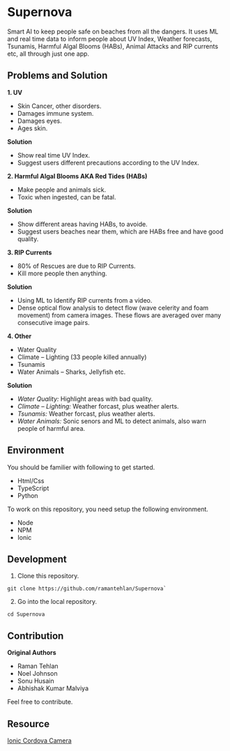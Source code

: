 # Supernova 

Smart AI to keep people safe on beaches from all the dangers. It uses ML and real time data to inform people about UV Index, Weather forecasts, Tsunamis, Harmful Algal Blooms (HABs), Animal Attacks and RIP currents etc, all through just one app.

## Problems and Solution

**1. UV**

- Skin Cancer, other disorders.
- Damages immune system.
- Damages eyes.
- Ages skin.

**Solution**

- Show real time UV Index.
- Suggest users different precautions according to the UV Index.

**2. Harmful Algal Blooms AKA Red Tides (HABs)**

- Make people and animals sick.
- Toxic when ingested, can be fatal.

**Solution**

- Show different areas having HABs, to avoide.
- Suggest users beaches near them, which are HABs free and have good quality.


**3. RIP Currents**

- 80% of Rescues are due to RIP Currents.
- Kill more people then anything.

**Solution**

- Using ML to Identify RIP currents from a video.
- Dense optical flow analysis to detect flow (wave celerity and foam movement) from camera images. These flows are averaged over  many consecutive image pairs. 

**4. Other**

- Water Quality
- Climate – Lighting (33 people killed annually)
- Tsunamis
- Water Animals – Sharks, Jellyfish etc.

**Solution**

- *Water Quality:* Highlight areas with bad quality.
- *Climate – Lighting:* Weather forcast, plus weather alerts.
- *Tsunamis:* Weather forcast, plus weather alerts.
- *Water Animals:* Sonic senors and ML to detect animals, also warn people of harmful area. 

## Environment

You should be familier with following to get started.

- Html/Css
- TypeScript
- Python

To work on this repository, you need setup the following environment. 

- Node
- NPM 
- Ionic 

## Development

1. Clone this repository.

```console
git clone https://github.com/ramantehlan/Supernova`
```

2. Go into the local repository.

```console 
cd Supernova
```

## Contribution

**Original Authors**

- Raman Tehlan
- Noel Johnson
- Sonu Husain
- Abhishak Kumar Malviya

Feel free to contribute.

## Resource 

[Ionic Cordova Camera](https://ionicframework.com/docs/native/camera/)

